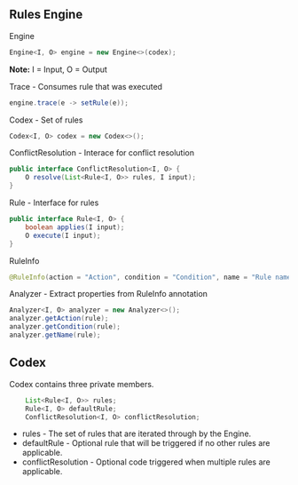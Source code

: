 ## Rules Engine ###

Engine

```java
Engine<I, O> engine = new Engine<>(codex);
```

**Note:** I = Input, O = Output

Trace - Consumes rule that was executed

```java
engine.trace(e -> setRule(e));
```

Codex - Set of rules

```java
Codex<I, O> codex = new Codex<>();
```

ConflictResolution - Interace for conflict resolution

```java
public interface ConflictResolution<I, O> {
    O resolve(List<Rule<I, O>> rules, I input);
}
```

Rule - Interface for rules

```java
public interface Rule<I, O> {
    boolean applies(I input); 
    O execute(I input);
}
```

RuleInfo

```java
@RuleInfo(action = "Action", condition = "Condition", name = "Rule name")
```

Analyzer - Extract properties from RuleInfo annotation

```java
Analyzer<I, O> analyzer = new Analyzer<>();
analyzer.getAction(rule);
analyzer.getCondition(rule);
analyzer.getName(rule);
```

## Codex ##

Codex contains three private members.

```java
    List<Rule<I, O>> rules;
    Rule<I, O> defaultRule;
    ConflictResolution<I, O> conflictResolution;
```

- rules - The set of rules that are iterated through by the Engine.
- defaultRule - Optional rule that will be triggered if no other rules are applicable.
- conflictResolution - Optional code triggered when multiple rules are applicable.

